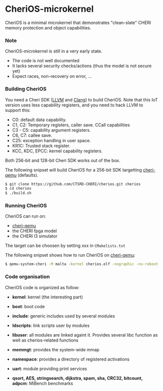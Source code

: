 # CheriOS-microkernel

CheriOS is a minimal microkernel that demonstrates "clean-slate" CHERI memory protection and object capabilities.

### Note

CheriOS-microkernel is still in a very early state.

 * The code is not well documented
 * It lacks several security checks/actions (thus the model is not secure yet)
 * Expect races, non-recovery on error, ...

### Building CheriOS

You need a Cheri SDK ([LLVM] and [Clang]) to build CheriOS. Note that this IoT version uses less capability registers, and you need to hack LLVM to support this:

* C0: default data capability.
* C1, C2: Temporary registers, caller save. CCall capabilities
* C3 - C5: capability argument registers.
* C6, C7: callee save.
* C25: exception handling in user space.
* KR1C: Trusted stack register.
* KCC, KDC, EPCC: kernel capability registers.

Both 256-bit and 128-bit Cheri SDK works out of the box.

The following snipset will build CheriOS for a 256-bit SDK targetting [cheri-qemu] (defaults).
```sh
$ git clone https://github.com/CTSRD-CHERI/cherios.git cherios
$ cd cherios
$ ./build.sh
```

### Running CheriOS

CheriOS can run on:

 * [cheri-qemu]
 * the CHERI fpga model
 * the CHERI l3 simulator

The target can be choosen by setting xxx in `CMakelists.txt`

The following snipset shows how to run CheriOS on [cheri-qemu]:
```sh
$ qemu-system-cheri -M malta -kernel cherios.elf -nographic -no-reboot -m 2048
```

### Code organisation

CheriOS code is organized as follow:

* __kernel__: kernel (the interesting part)
* __boot__: boot code
* __include__: generic includes used by several modules
* __ldscripts__: link scripts user by modules
* __libuser__: all modules are linked againt it. Provides several libc function as well as cherios-related functions
* __memmgt__: provides the system-wide mmap
* __namespace__: provides a directory of registered activations
* __uart__: module providing print services
* __qsort, AES, stringsearch, dijkstra, spam, sha, CRC32, bitcount, adpcm__: MiBench benchmarks


   [cheri-qemu]: <https://github.com/CTSRD-CHERI/qemu>
   [LLVM]: <http://github.com/CTSRD-CHERI/llvm>
   [Clang]: <https://github.com/CTSRD-CHERI/clang>

